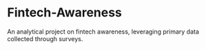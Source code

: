 # Fintech-Awareness
An analytical project on fintech awareness, leveraging primary data collected through surveys.
